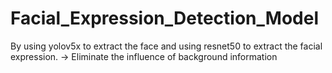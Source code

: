 # Facial_Expression_Detection_Model
By using yolov5x to extract the face and using resnet50 to extract the facial expression. -> Eliminate the influence of background information

